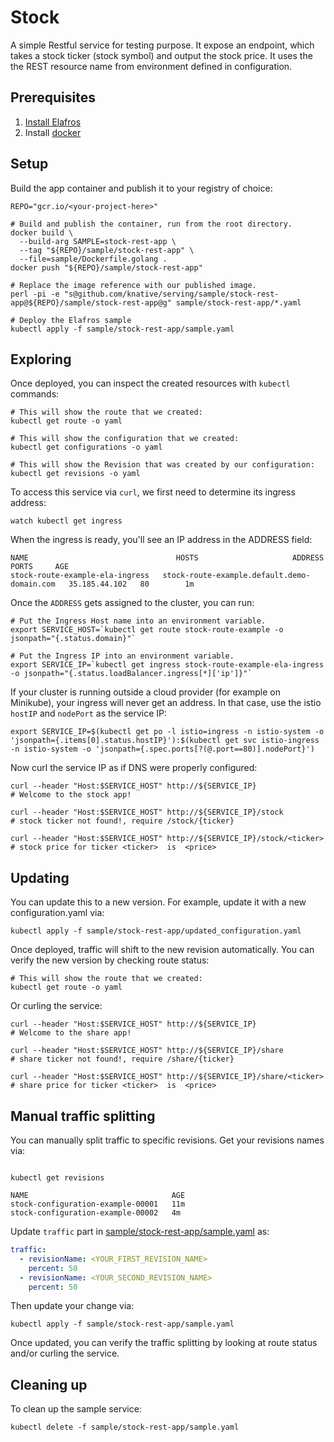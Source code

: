 # Stock

A simple Restful service for testing purpose. It expose an endpoint, which takes
a stock ticker (stock symbol) and output the stock price. It uses the the REST resource
name from environment defined in configuration.

## Prerequisites

1. [Install Elafros](https://github.com/elafros/install/blob/master/README.md)
1. Install [docker](https://www.docker.com/)

## Setup

Build the app container and publish it to your registry of choice:

```shell
REPO="gcr.io/<your-project-here>"

# Build and publish the container, run from the root directory.
docker build \
  --build-arg SAMPLE=stock-rest-app \
  --tag "${REPO}/sample/stock-rest-app" \
  --file=sample/Dockerfile.golang .
docker push "${REPO}/sample/stock-rest-app"

# Replace the image reference with our published image.
perl -pi -e "s@github.com/knative/serving/sample/stock-rest-app@${REPO}/sample/stock-rest-app@g" sample/stock-rest-app/*.yaml

# Deploy the Elafros sample
kubectl apply -f sample/stock-rest-app/sample.yaml
```

## Exploring

Once deployed, you can inspect the created resources with `kubectl` commands:

```shell
# This will show the route that we created:
kubectl get route -o yaml
```

```shell
# This will show the configuration that we created:
kubectl get configurations -o yaml
```

```shell
# This will show the Revision that was created by our configuration:
kubectl get revisions -o yaml

```

To access this service via `curl`, we first need to determine its ingress address:
```shell
watch kubectl get ingress
```

When the ingress is ready, you'll see an IP address in the ADDRESS field:

```
NAME                                 HOSTS                     ADDRESS   PORTS     AGE
stock-route-example-ela-ingress   stock-route-example.default.demo-domain.com   35.185.44.102   80        1m
```

Once the `ADDRESS` gets assigned to the cluster, you can run:

```shell
# Put the Ingress Host name into an environment variable.
export SERVICE_HOST=`kubectl get route stock-route-example -o jsonpath="{.status.domain}"`

# Put the Ingress IP into an environment variable.
export SERVICE_IP=`kubectl get ingress stock-route-example-ela-ingress -o jsonpath="{.status.loadBalancer.ingress[*]['ip']}"`
```

If your cluster is running outside a cloud provider (for example on Minikube),
your ingress will never get an address. In that case, use the istio `hostIP` and `nodePort` as the service IP:

```shell
export SERVICE_IP=$(kubectl get po -l istio=ingress -n istio-system -o 'jsonpath={.items[0].status.hostIP}'):$(kubectl get svc istio-ingress -n istio-system -o 'jsonpath={.spec.ports[?(@.port==80)].nodePort}')
```

Now curl the service IP as if DNS were properly configured:

```shell
curl --header "Host:$SERVICE_HOST" http://${SERVICE_IP}
# Welcome to the stock app!
```

```shell
curl --header "Host:$SERVICE_HOST" http://${SERVICE_IP}/stock
# stock ticker not found!, require /stock/{ticker}
```

```shell
curl --header "Host:$SERVICE_HOST" http://${SERVICE_IP}/stock/<ticker>
# stock price for ticker <ticker>  is  <price>
```

## Updating

You can update this to a new version. For example, update it with a new configuration.yaml via:
```shell
kubectl apply -f sample/stock-rest-app/updated_configuration.yaml
```

Once deployed, traffic will shift to the new revision automatically. You can verify the new version
by checking route status:
```shell
# This will show the route that we created:
kubectl get route -o yaml
```

Or curling the service:

```shell
curl --header "Host:$SERVICE_HOST" http://${SERVICE_IP}
# Welcome to the share app!
```

```shell
curl --header "Host:$SERVICE_HOST" http://${SERVICE_IP}/share
# share ticker not found!, require /share/{ticker}
```

```shell
curl --header "Host:$SERVICE_HOST" http://${SERVICE_IP}/share/<ticker>
# share price for ticker <ticker>  is  <price>
```

## Manual traffic splitting

You can manually split traffic to specific revisions. Get your revisions names via:
```shell

kubectl get revisions
```

```
NAME                                AGE
stock-configuration-example-00001   11m
stock-configuration-example-00002   4m
```

Update `traffic` part in [sample/stock-rest-app/sample.yaml](./sample.yaml) as:
```yaml
traffic:
  - revisionName: <YOUR_FIRST_REVISION_NAME>
    percent: 50
  - revisionName: <YOUR_SECOND_REVISION_NAME>
    percent: 50
```

Then update your change via:
```shell
kubectl apply -f sample/stock-rest-app/sample.yaml
```

Once updated, you can verify the traffic splitting by looking at route status and/or curling
the service.

## Cleaning up

To clean up the sample service:

```shell
kubectl delete -f sample/stock-rest-app/sample.yaml
```
